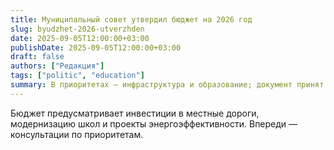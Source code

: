 ```yaml
---
title: Муниципальный совет утвердил бюджет на 2026 год
slug: byudzhet-2026-utverzhden
date: 2025-09-05T12:00:00+03:00
publishDate: 2025-09-05T12:00:00+03:00
draft: false
authors: ["Редакция"]
tags: ["politic", "education"]
summary: В приоритетах — инфраструктура и образование; документ принят на публичном заседании.
---
```


Бюджет предусматривает инвестиции в местные дороги, модернизацию школ и проекты энергоэффективности. Впереди — консультации по приоритетам.
